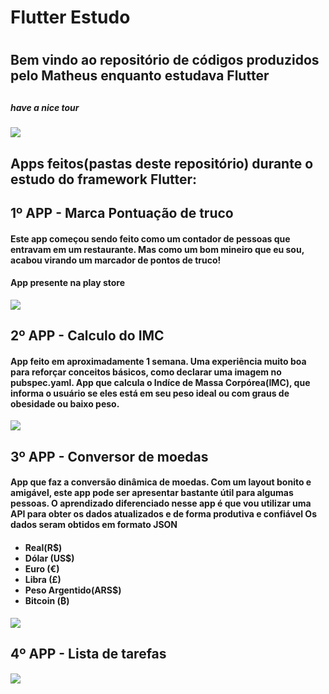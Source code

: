 <h1> Flutter Estudo<h1>
<h2>Bem vindo ao repositório de códigos produzidos pelo Matheus enquanto estudava Flutter<h2>
<h5>have a nice tour</h5>
<img src="https://media.giphy.com/media/14yzBgpfJSr5nO/giphy.gif" />
<h2>Apps feitos(pastas deste repositório) durante o estudo do framework Flutter:</h2>
  <h2>1º APP - Marca Pontuação de truco</h2>
     <h4>Este app começou sendo feito como um contador de pessoas que entravam em um restaurante. Mas como um bom mineiro que eu sou,    acabou virando um marcador de pontos de truco!</h4> 
       <h4>App presente na play store</h4>
  <img src="https://media.giphy.com/media/xT9DPlAUKTl1GeZjC8/giphy.gif" />
  <h2>2º APP - Calculo do IMC</h2>
  <h4> App feito em aproximadamente 1 semana. Uma experiência muito boa para reforçar conceitos básicos, como declarar uma imagem no pubspec.yaml. App que calcula o Indíce de Massa Corpórea(IMC), que informa o usuário se eles está em seu peso ideal ou com graus de obesidade ou baixo peso.</h4>
    <img src="https://media.giphy.com/media/9Ai5dIk8xvBm0/giphy.gif" />
  
  <h2>3º APP - Conversor de moedas</h2>
    <h4> App que faz a conversão dinâmica de moedas. Com um layout bonito e amigável, este app pode ser apresentar bastante útil para algumas pessoas. O aprendizado diferenciado nesse app é que vou utilizar uma API para obter os dados atualizados e de forma produtiva e confiável Os dados seram obtidos em formato JSON</h4>
    <h4>
      <ul>
        <li>Real(R$)</li>
        <li>Dólar (US$)</li>
        <li>Euro (€)</li>
        <li>Libra (£)</li>
        <li>Peso Argentido(ARS$)</li>
        <li>Bitcoin (₿)</li>
      </ul>
    </h4>
<img src="https://media.giphy.com/media/uFtywzELtkFzi/giphy.gif" />

  <h2>4º APP - Lista de tarefas</h2>
    <h4> </h4>
    <img src="https://media.giphy.com/media/9oI61CE5SoSY7KJdA0/giphy.gif" />

